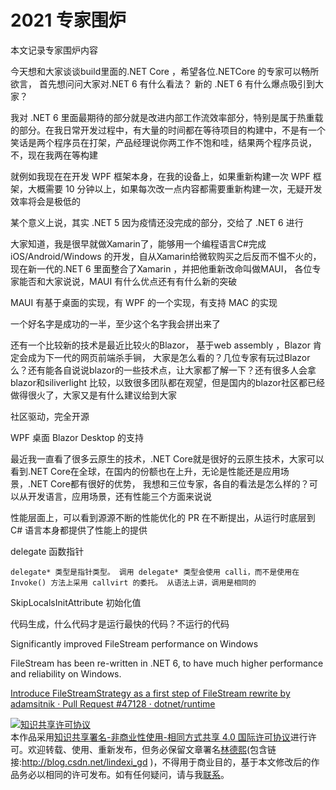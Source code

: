
# 2021 专家围炉

本文记录专家围炉内容

<!--more-->



<!-- 不发布 -->

今天想和大家谈谈build里面的.NET Core ，希望各位.NETCore 的专家可以畅所欲言， 首先想问问大家对.NET 6 有什么看法？ 新的 .NET 6 有什么爆点吸引到大家？

我对 .NET 6 里面最期待的部分就是改进内部工作流效率部分，特别是属于热重载的部分。在我日常开发过程中，有大量的时间都在等待项目的构建中，不是有一个笑话是两个程序员在打架，产品经理说你两工作不饱和哇，结果两个程序员说，不，现在我两在等构建

就例如我现在在开发 WPF 框架本身，在我的设备上，如果重新构建一次 WPF 框架，大概需要 10 分钟以上，如果每次改一点内容都需要重新构建一次，无疑开发效率将会是极低的

某个意义上说，其实 .NET 5 因为疫情还没完成的部分，交给了 .NET 6 进行





大家知道，我是很早就做Xamarin了，能够用一个编程语言C#完成iOS/Android/Windows 的开发，自从Xamarin给微软购买之后反而不愠不火的，现在新一代的.NET 6 里面整合了Xamarin ，并把他重新改命叫做MAUI， 各位专家能否和大家说说，MAUI 有什么优点还有有什么新的突破


MAUI 有基于桌面的实现，有 WPF 的一个实现，有支持 MAC 的实现

一个好名字是成功的一半，至少这个名字我会拼出来了





还有一个比较新的技术是最近比较火的Blazor， 基于web assembly ，Blazor 肯定会成为下一代的网页前端杀手锏， 大家是怎么看的？几位专家有玩过Blazor么？还有能各自说说blazor的一些技术点，让大家都了解一下？还有很多人会拿blazor和siliverlight 比较，以致很多团队都在观望，但是国内的blazor社区都已经做得很火了，大家又是有什么建议给到大家

社区驱动，完全开源

WPF 桌面 Blazor Desktop 的支持




最近我一直看了很多云原生的技术，.NET Core就是很好的云原生技术，大家可以看到.NET Core在全球，在国内的份额也在上升，无论是性能还是应用场景，.NET Core都有很好的优势， 我想和三位专家，各自的看法是怎么样的？可以从开发语言，应用场景，还有性能三个方面来说说


性能层面上，可以看到源源不断的性能优化的 PR 在不断提出，从运行时底层到 C# 语言本身都提供了性能上的提供

delegate 函数指针

`delegate* 类型是指针类型。 调用 delegate* 类型会使用 calli，而不是使用在 Invoke() 方法上采用 callvirt 的委托。 从语法上讲，调用是相同的`

SkipLocalsInitAttribute 初始化值




代码生成，什么代码才是运行最快的代码？不运行的代码




Significantly improved FileStream performance on Windows

FileStream has been re-written in .NET 6, to have much higher performance and reliability on Windows.

[Introduce FileStreamStrategy as a first step of FileStream rewrite by adamsitnik · Pull Request #47128 · dotnet/runtime](https://github.com/dotnet/runtime/pull/47128)







<a rel="license" href="http://creativecommons.org/licenses/by-nc-sa/4.0/"><img alt="知识共享许可协议" style="border-width:0" src="https://licensebuttons.net/l/by-nc-sa/4.0/88x31.png" /></a><br />本作品采用<a rel="license" href="http://creativecommons.org/licenses/by-nc-sa/4.0/">知识共享署名-非商业性使用-相同方式共享 4.0 国际许可协议</a>进行许可。欢迎转载、使用、重新发布，但务必保留文章署名[林德熙](http://blog.csdn.net/lindexi_gd)(包含链接:http://blog.csdn.net/lindexi_gd )，不得用于商业目的，基于本文修改后的作品务必以相同的许可发布。如有任何疑问，请与我[联系](mailto:lindexi_gd@163.com)。